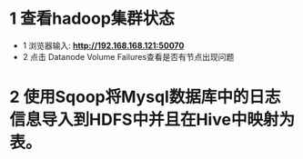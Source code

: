 
# 1 查看hadoop集群状态

  * 1 浏览器输入: __http://192.168.168.121:50070__
  * 2 点击 Datanode Volume Failures查看是否有节点出现问题

# 2 使用Sqoop将Mysql数据库中的日志信息导入到HDFS中并且在Hive中映射为表。





 
